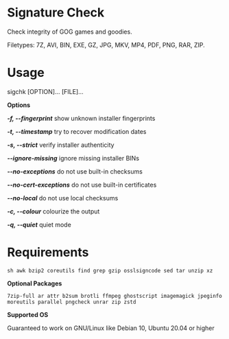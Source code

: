 # Signature Check
Check integrity of GOG games and goodies.

Filetypes: 7Z, AVI, BIN, EXE, GZ, JPG, MKV, MP4, PDF, PNG, RAR, ZIP.

# Usage
sigchk [OPTION]... [FILE]...

**Options** 

***-f, --fingerprint*** show unknown installer fingerprints

***-t, --timestamp*** try to recover modification dates

***-s, --strict*** verify installer authenticity

***--ignore-missing*** ignore missing installer BINs

***--no-exceptions*** do not use built-in checksums

***--no-cert-exceptions*** do not use built-in certificates

***--no-local*** do not use local checksums

***-c, --colour*** colourize the output

***-q, --quiet*** quiet mode

# Requirements
`sh awk bzip2 coreutils find grep gzip osslsigncode sed tar unzip xz`

**Optional Packages**

`7zip-full ar attr b2sum brotli ffmpeg ghostscript imagemagick jpeginfo moreutils parallel pngcheck unrar zip zstd`

**Supported OS**

Guaranteed to work on GNU/Linux like Debian 10, Ubuntu 20.04 or higher
